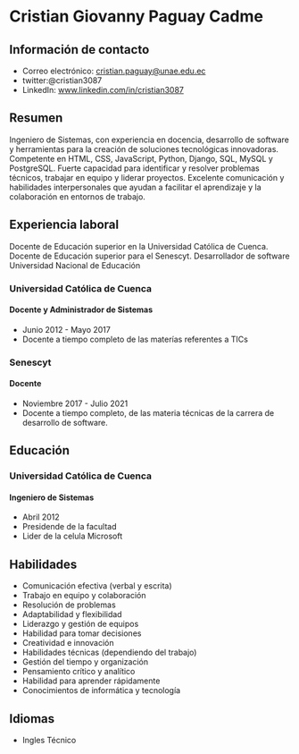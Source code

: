 # Cristian Giovanny Paguay Cadme

## Información de contacto

- Correo electrónico: cristian.paguay@unae.edu.ec
- twitter:@cristian3087
- LinkedIn: www.linkedin.com/in/cristian3087


## Resumen

Ingeniero de Sistemas, con experiencia en docencia, desarrollo de software y herramientas para la creación de soluciones tecnológicas innovadoras. Competente en HTML, CSS, JavaScript, Python, Django, SQL, MySQL y PostgreSQL. Fuerte capacidad para identificar y resolver problemas técnicos, trabajar en equipo y liderar proyectos. Excelente comunicación y habilidades interpersonales que ayudan a facilitar el aprendizaje y la colaboración en entornos de trabajo.

## Experiencia laboral
Docente de Educación superior en la Universidad Católica de Cuenca.
Docente de Educación superior para el Senescyt.
Desarrollador de software Universidad Nacional de Educación

### Universidad Católica de Cuenca

#### Docente y Administrador de Sistemas

- Junio 2012 - Mayo 2017
- Docente a tiempo completo de las materías referentes a TICs

### Senescyt

#### Docente

- Noviembre 2017 - Julio 2021
- Docente a tiempo completo, de las materia técnicas de la carrera de desarrollo de software.

## Educación

### Universidad Católica de Cuenca

#### Ingeniero de Sistemas

- Abril 2012
- Presidende de la facultad
- Lider de la celula Microsoft

## Habilidades
- Comunicación efectiva (verbal y escrita)
- Trabajo en equipo y colaboración
- Resolución de problemas
- Adaptabilidad y flexibilidad
- Liderazgo y gestión de equipos
- Habilidad para tomar decisiones
- Creatividad e innovación
- Habilidades técnicas (dependiendo del trabajo)
- Gestión del tiempo y organización
- Pensamiento crítico y analítico
- Habilidad para aprender rápidamente
- Conocimientos de informática y tecnología


## Idiomas

- Ingles Técnico

